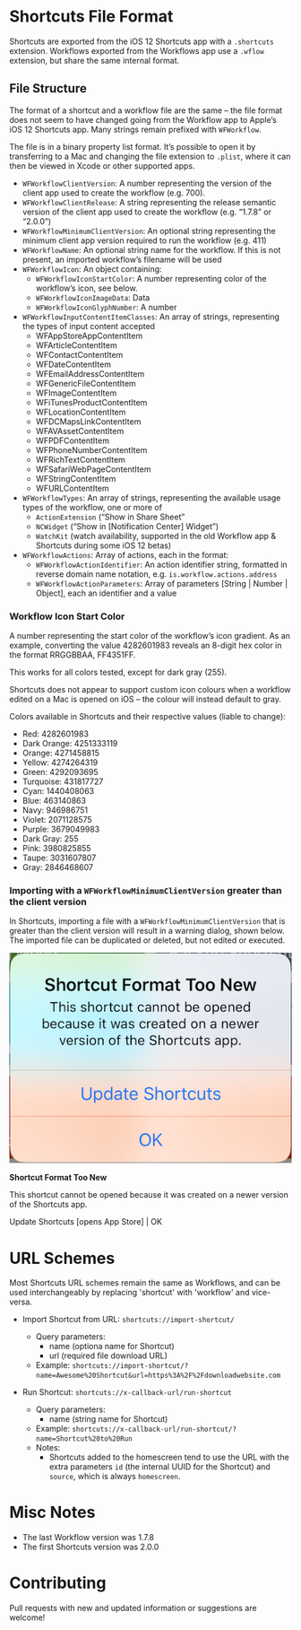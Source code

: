 # Shortcuts File Format
Shortcuts are exported from the iOS 12 Shortcuts app with a `.shortcuts` extension. Workflows exported from the Workflows app use a `.wflow` extension, but share the same internal format.

## File Structure
The format of a shortcut and a workflow file are the same – the file format does not seem to have changed going from the Workflow app to Apple’s iOS 12 Shortcuts app. Many strings remain prefixed with `WFWorkflow`.

The file is in a binary property list format. It’s possible to open it by transferring to a Mac and changing the file extension to `.plist`, where it can then be viewed in Xcode or other supported apps.

* `WFWorkflowClientVersion`: A number representing the version of the client app used to create the workflow (e.g. 700).
* `WFWorkflowClientRelease`: A string representing the release semantic version of the client app used to create the workflow (e.g. “1.7.8” or “2.0.0”)
* `WFWorkflowMinimumClientVersion`: An optional string representing the minimum client app version required to run the workflow (e.g. 411)
* `WFWorkflowName`: An optional string name for the workflow. If this is not present, an imported workflow’s filename will be used
* `WFWorkflowIcon`: An object containing:
	* `WFWorkflowIconStartColor`: A number representing color of the workflow’s icon, see below.
	* `WFWorkflowIconImageData`: Data
	* `WFWorkflowIconGlyphNumber`: A number
* `WFWorkflowInputContentItemClasses`: An array of strings, representing the types of input content accepted
	* WFAppStoreAppContentItem
	* WFArticleContentItem
	* WFContactContentItem
	* WFDateContentItem
	* WFEmailAddressContentItem
	* WFGenericFileContentItem
	* WFImageContentItem
	* WFiTunesProductContentItem
	* WFLocationContentItem
	* WFDCMapsLinkContentItem
	* WFAVAssetContentItem
	* WFPDFContentItem
	* WFPhoneNumberContentItem
	* WFRichTextContentItem
	* WFSafariWebPageContentItem
	* WFStringContentItem
	* WFURLContentItem
* `WFWorkflowTypes`:  An array of strings, representing the available usage types of the workflow, one or more of
	* `ActionExtension` (“Show in Share Sheet”
	* `NCWidget`  (“Show in [Notification Center] Widget”)
	* `WatchKit` (watch availability, supported in the old Workflow app & Shortcuts during some iOS 12 betas)
* `WFWorkflowActions`: Array of actions, each in the format:
	* `WFWorkflowActionIdentifier`: An action identifier string, formatted in reverse domain name notation, e.g. `is.workflow.actions.address`
	* `WFWorkflowActionParameters`: Array of parameters [String | Number | Object], each an identifier and a value 

### Workflow Icon Start Color
A number representing the start color of the workflow’s icon gradient. As an example, converting the value 4282601983 reveals an 8-digit hex color in the format RRGGBBAA, FF4351FF.

This works for all colors tested, except for dark gray (255).

Shortcuts does not appear to support custom icon colours when a workflow edited on a Mac is opened on iOS – the colour will instead default to gray.

Colors available in Shortcuts and their respective values (liable to change):
* Red: 4282601983
* Dark Orange: 4251333119
* Orange: 4271458815
* Yellow: 4274264319
* Green: 4292093695
* Turquoise: 431817727
* Cyan: 1440408063
* Blue: 463140863
* Navy: 946986751
* Violet: 2071128575
* Purple: 3679049983
* Dark Gray: 255
* Pink: 3980825855
* Taupe: 3031607807
* Gray: 2846468607

### Importing with a  `WFWorkflowMinimumClientVersion` greater than the client version

In Shortcuts, importing a file with a `WFWorkflowMinimumClientVersion` that is greater than the client version will result in a warning dialog, shown below. The imported file can be duplicated or deleted, but not edited or executed.

![Shortcut Format Too New Dialog](Shortcut%20Format%20Too%20New%20Dialog.png)

**Shortcut Format Too New**

This shortcut cannot be opened because it was created on a newer version of the Shortcuts app.

Update Shortcuts [opens App Store] | OK

# URL Schemes
Most Shortcuts URL schemes remain the same as Workflows, and can be used interchangeably by replacing 'shortcut' with 'workflow' and vice-versa.

* Import Shortcut from URL: `shortcuts://import-shortcut/`
	* Query parameters:
		* name (optiona name for Shortcut)
		* url (required file download URL)
	* Example: `shortcuts://import-shortcut/?name=Awesome%20Shortcut&url=https%3A%2F%2Fdownloadwebsite.com`

* Run Shortcut: `shortcuts://x-callback-url/run-shortcut`
	* Query parameters:
		* name (string name for Shortcut)
	* Example: `shortcuts://x-callback-url/run-shortcut/?name=Shortcut%20to%20Run`
	* Notes:
		* Shortcuts added to the homescreen tend to use the URL with the extra parameters `id` (the internal UUID for the Shortcut) and `source`, which is always `homescreen`.

# Misc Notes
* The last Workflow version was 1.7.8
* The first Shortcuts version was 2.0.0

# Contributing
Pull requests with new and updated information or suggestions are welcome!